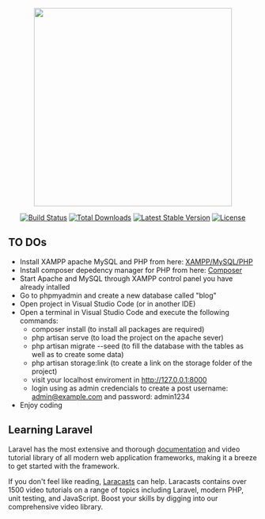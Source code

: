 <p align="center"><a href="https://laravel.com" target="_blank"><img src="https://raw.githubusercontent.com/laravel/art/master/logo-lockup/5%20SVG/2%20CMYK/1%20Full%20Color/laravel-logolockup-cmyk-red.svg" width="400"></a></p>

<p align="center">
<a href="https://travis-ci.org/laravel/framework"><img src="https://travis-ci.org/laravel/framework.svg" alt="Build Status"></a>
<a href="https://packagist.org/packages/laravel/framework"><img src="https://img.shields.io/packagist/dt/laravel/framework" alt="Total Downloads"></a>
<a href="https://packagist.org/packages/laravel/framework"><img src="https://img.shields.io/packagist/v/laravel/framework" alt="Latest Stable Version"></a>
<a href="https://packagist.org/packages/laravel/framework"><img src="https://img.shields.io/packagist/l/laravel/framework" alt="License"></a>
</p>

## TO DOs

- Install XAMPP apache MySQL and PHP from here: [XAMPP/MySQL/PHP](https://www.apachefriends.org/index.html)
- Install composer depedency manager for PHP from here: [Composer](https://getcomposer.org/)
- Start Apache and MySQL through XAMPP control panel you have already intalled
- Go to phpmyadmin and create a new database called "blog"
- Open project in Visual Studio Code (or in another IDE) 
- Open a terminal in Visual Studio Code and execute the following commands:
    - composer install (to install all packages are required)
    - php artisan serve (to load the project on the apache sever)
    - php artisan migrate --seed (to fill the database with the tables as well as to create some data)
    - php artisan storage:link (to create a link on the storage folder of the project)
    - visit your localhost enviroment in http://127.0.0.1:8000
    - login using as admin credencials to create a post username: admin@example.com and password: admin1234
- Enjoy coding  
                                                                                                    
## Learning Laravel

Laravel has the most extensive and thorough [documentation](https://laravel.com/docs) and video tutorial library of all modern web application frameworks, making it a breeze to get started with the framework.

If you don't feel like reading, [Laracasts](https://laracasts.com) can help. Laracasts contains over 1500 video tutorials on a range of topics including Laravel, modern PHP, unit testing, and JavaScript. Boost your skills by digging into our comprehensive video library.

